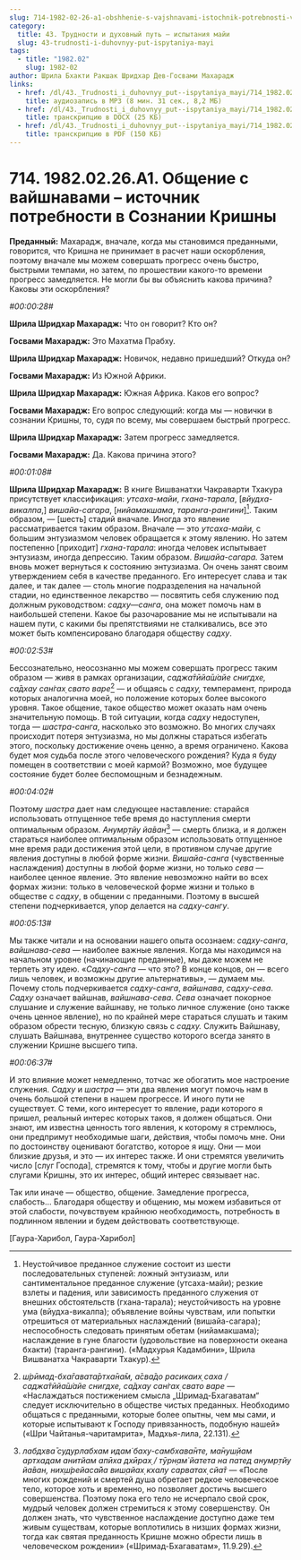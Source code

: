 ```yaml
---
slug: 714-1982-02-26-a1-obshhenie-s-vajshnavami-istochnik-potrebnosti-v-soznanii-krishny
category:
  title: 43. Трудности и духовный путь — испытания майи
  slug: 43-trudnosti-i-duhovnyy-put-ispytaniya-mayi
tags:
  - title: "1982.02"
    slug: 1982-02
author: Шрила Бхакти Ракшак Шридхар Дев-Госвами Махарадж
links:
  - href: /dl/43._Trudnosti_i_duhovnyy_put--ispytaniya_mayi/714_1982.02.26.A1_SridharMj_Obshhenie_s_vajshnavami--istochnik_potrebnosti_v_Soznanii_Krishny.mp3
    title: аудиозапись в MP3 (8 мин. 31 сек., 8,2 МБ)
  - href: /dl/43._Trudnosti_i_duhovnyy_put--ispytaniya_mayi/714_1982.02.26.A1_SridharMj_Obshhenie_s_vajshnavami--istochnik_potrebnosti_v_Soznanii_Krishny.docx
    title: транскрипцию в DOCX (25 КБ)
  - href: /dl/43._Trudnosti_i_duhovnyy_put--ispytaniya_mayi/714_1982.02.26.A1_SridharMj_Obshhenie_s_vajshnavami--istochnik_potrebnosti_v_Soznanii_Krishny.pdf
    title: транскрипцию в PDF (150 КБ)
---
```


# 714. 1982.02.26.A1. Общение с вайшнавами – источник потребности в Сознании Кришны

**Преданный:** Махарадж, вначале, когда мы становимся преданными, говорится, что Кришна не принимает в расчет наши оскорбления, поэтому вначале мы можем совершать прогресс очень быстро, быстрыми темпами, но затем, по прошествии какого-то времени прогресс замедляется. Не могли бы вы объяснить какова причина? Каковы эти оскорбления?

*#00:00:28#*

**Шрила Шридхар Махарадж:** Что он говорит? Кто он?

**Госвами Махарадж:** Это Махатма Прабху.

**Шрила Шридхар Махарадж:** Новичок, недавно пришедший? Откуда он?

**Госвами Махарадж:** Из Южной Африки.

**Шрила Шридхар Махарадж:** Южная Африка. Каков его вопрос?

**Госвами Махарадж:** Его вопрос следующий: когда мы — новички в сознании Кришны, то, судя по всему, мы совершаем быстрый прогресс.

**Шрила Шридхар Махарадж:** Затем прогресс замедляется.

**Госвами Махарадж:** Да. Какова причина этого?

*#00:01:08#*

**Шрила Шридхар Махарадж:** В книге Вишванатхи Чакраварти Тхакура присутствует классификация: *утсаха-майи*, *гхана-тарала*, [*вйудха-викалпа*,] *вишайа-сагара*, [*нийамакшама*, *таранга-рангини*][^_ftn1]. Таким образом, — [шесть] стадий вначале. Иногда это явление рассматривается таким образом. Вначале — это *утсаха-майи,* с большим энтузиазмом человек обращается к этому явлению. Но затем постепенно [приходит] *гхана-тарала*: иногда человек испытывает энтузиазм, иногда депрессию. Таким образом. *Вишайа-сагара.* Затем вновь может вернуться к состоянию энтузиазма. Он очень занят своим утверждением себя в качестве преданного. Его интересует слава и так далее, и так далее — столь многие подразделения на начальной стадии, но единственное лекарство — посвятить себя служению под должным руководством: *садху*—*санга*, она может помочь нам в наибольшей степени. Какое бы разочарование мы не испытывали на нашем пути, с какими бы препятствиями не сталкивались, все это может быть компенсировано благодаря обществу *садху*.

*#00:02:53#*

Бессознательно, неосознанно мы можем совершать прогресс таким образом — живя в рамках организации, *саджа̄тӣйа̄ш́айе снигдхе, са̄дхау сан̇гах̣ свато варе*[^_ftn2] — и общаясь с *садху,* темперамент, природа которых аналогична моей, но положение которых более высокого уровня. Такое общение, такое общество может оказать нам очень значительную помощь. В той ситуации, когда *садху* недоступен, тогда — *шастра-санга*, насколько это возможно. Во многих случаях происходит потеря энтузиазма, но мы должны стараться избегать этого, поскольку достижение очень ценно, а время ограничено. Какова будет моя судьба после этого человеческого рождения? Куда я буду помещен в соответствии с моей кармой? Возможно, мое будущее состояние будет более беспомощным и безнадежным.

*#00:04:02#*

Поэтому *шастра* дает нам следующее наставление: старайся использовать отпущенное тебе время до наступления смерти оптимальным образом. *Анумр̣тйу йа̄ван*[^_ftn3] — смерть близка, и я должен стараться наиболее оптимальным образом использовать отпущенное мне время ради достижения этой цели, в противном случае другие явления доступны в любой форме жизни. *Вишайа-санга* (чувственные наслаждения) доступны в любой форме жизни, но только *сева* — наиболее ценное явление. Это явление невозможно найти во всех формах жизни: только в человеческой форме жизни и только в обществе с *садху*, в общении с преданными. Поэтому в высшей степени подчеркивается, упор делается на *садху-сангу*.

*#00:05:13#*

Мы также читали и на основании нашего опыта осознаем: *садху-санга*, *вайшнава-сева* — наиболее важные явления. Когда мы находимся на начальном уровне (начинающие преданные), мы даже можем не терпеть эту идею. «*Садху-санга* — что это? В конце концов, он — всего лишь человек, и возможны другие альтернативы», — думаем мы. Почему столь подчеркивается *садху-санга*, *вайшнава*, *садху-сева*. *Садху* означает вайшнав, *вайшнава-сева*. *Сева* означает покорное слушание и служение вайшнаву, не только личное служение (оно также очень ценное явление), но по крайней мере стараться слушать и таким образом обрести тесную, близкую связь с *садху.* Служить Вайшнаву, слушать Вайшнава, внутреннее существо которого всегда занято в служении Кришне высшего типа.

*#00:06:37#*

И это влияние может немедленно, тотчас же обогатить мое настроение служения. *Садху* и *шастра* — эти два явления могут помочь нам в очень большой степени в нашем прогрессе. И иного пути не существует. С теми, кого интересует то явление, ради которого я пришел, реальный интерес которых таков, я должен общаться. Они знают, им известна ценность того явления, к которому я стремлюсь, они предпримут необходимые шаги, действия, чтобы помочь мне. Они по достоинству оценивают богатство, которое я ищу. Они — мои близкие друзья, и это — их интерес также. И они стремятся увеличить число [слуг Господа], стремятся к тому, чтобы и другие могли быть слугами Кришны, это их интерес, общий интерес связывает нас.

Так или иначе — общество, общение. Замедление прогресса, слабость… Благодаря обществу и общению, мы можем избавиться от этой слабости, почувствуем крайнюю необходимость, потребность в подлинном явлении и будем действовать соответствующе.

[Гаура-Харибол, Гаура-Харибол]



[^_ftn1]: Неустойчивое преданное служение состоит из шести последовательных ступеней: ложный энтузиазм, или сантиментальное преданное служение (утсаха-майи); резкие взлеты и падения, или зависимость преданного служения от внешних обстоятельств (гхана-тарала); неустойчивость на уровне ума (вйудха-викалпа); объявление войны чувствам, или попытки отрешиться от материальных наслаждений (вишайа-сагара); неспособность следовать принятым обетам (нийамакшама); наслаждение в гуне благости (удовольствие на поверхности океана бхакти) (таранга-рангини). («Мадхурья Кадамбини», Шрила Вишванатха Чакраварти Тхакур).

[^_ftn2]: *ш́рӣмад-бха̄гавата̄ртха̄на̄м, а̄сва̄до расикаих̣ саха / саджа̄тӣйа̄ш́айе снигдхе, са̄дхау сан̇гах̣ свато варе* — «Наслаждаться постижением смысла „Шримад-Бхагаватам“ следует исключительно в обществе чистых преданных. Необходимо общаться с преданными, которые более опытны, чем мы сами, и которые испытывают к Господу привязанность, подобную нашей» («Шри Чайтанья-чаритамрита», Мадхья-лила, 22.131).

[^_ftn3]: *лабдхва̄ судурлабхам идам̇ баху-самбхава̄нте, ма̄нуш̣йам артхадам анитйам апӣха дхӣрах̣ / тӯрн̣ам̇ йатета на патед анумр̣тйу йа̄ван, них̣ш́рейаса̄йа виш̣айах̣ кхалу сарватах̣ сйа̄т* — «После многих рождений и смертей душа обретает редкое человеческое тело, которое хоть и временно, но позволяет достичь высшего совершенства. Поэтому пока его тело не исчерпало свой срок, мудрый человек должен стремиться к этому совершенству. Он должен знать, что чувственное наслаждение доступно даже тем живым существам, которые воплотились в низших формах жизни, тогда как святая преданность Кришне можно обрести лишь в человеческом рождении» («Шримад-Бхагаватам», 11.9.29).

